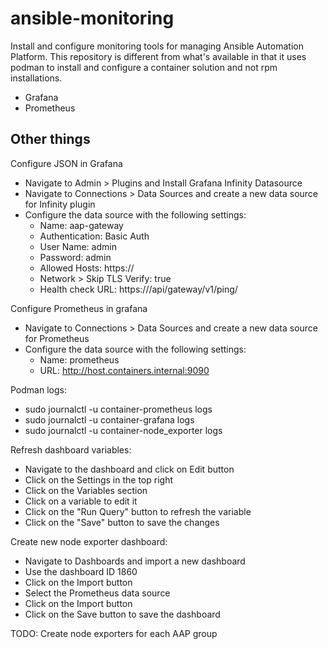 # ansible-monitoring

Install and configure monitoring tools for managing Ansible Automation Platform.
This repository is different from what's available in that it uses podman to install and configure a container solution and not rpm installations.

- Grafana
- Prometheus

## Other things

Configure JSON in Grafana
- Navigate to Admin > Plugins and Install Grafana Infinity Datasource
- Navigate to Connections > Data Sources and create a new data source for Infinity plugin
- Configure the data source with the following settings:
  - Name: aap-gateway
  - Authentication: Basic Auth
  - User Name: admin
  - Password: admin
  - Allowed Hosts: https://<aap-gateway-ip>
  - Network > Skip TLS Verify: true
  - Health check URL: https://<aap-gateway-ip>/api/gateway/v1/ping/

Configure Prometheus in grafana
- Navigate to Connections > Data Sources and create a new data source for Prometheus
- Configure the data source with the following settings:
  - Name: prometheus
  - URL: http://host.containers.internal:9090

Podman logs:
- sudo journalctl -u container-prometheus logs
- sudo journalctl -u container-grafana logs
- sudo journalctl -u container-node_exporter logs

Refresh dashboard variables:
- Navigate to the dashboard and click on Edit button
- Click on the Settings in the top right
- Click on the Variables section
- Click on a variable to edit it
- Click on the "Run Query" button to refresh the variable
- Click on the "Save" button to save the changes

Create new node exporter dashboard:
- Navigate to Dashboards and import a new dashboard
- Use the dashboard ID 1860
- Click on the Import button
- Select the Prometheus data source
- Click on the Import button
- Click on the Save button to save the dashboard

TODO: Create node exporters for each AAP group
